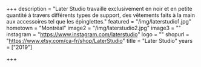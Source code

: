 +++
description = "Later Studio travaille exclusivement en noir et en petite quantité à travers différents types de support, des vêtements faits à la main aux accessoires tel que les épinglettes."
featured = "/img/laterstudio1.jpg"
hometown = "Montréal"
image2 = "/img/laterstudio2.jpg"
image3 = ""
instagram = "https://www.instagram.com/laterstudio"
logo = ""
shopurl = "https://www.etsy.com/ca-fr/shop/LaterStudio"
title = "Later Studio"
years = ["2019"]

+++
